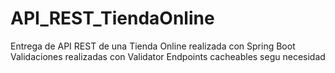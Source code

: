 # API_REST_TiendaOnline

Entrega de API REST de una Tienda Online realizada con Spring Boot
Validaciones realizadas con Validator
Endpoints cacheables segu necesidad

